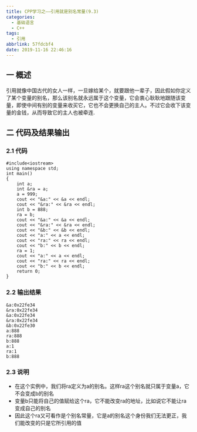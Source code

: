 ```yaml
---
title: CPP学习之——引用就是别名常量(9.3)
categories:
  - 基础语言
  - C++
tags:
  - 引用
abbrlink: 57fdcbf4
date: 2019-11-16 22:46:16
---
```

## 一 概述

引用就像中国古代的女人一样，一旦嫁给某个，就要跟他一辈子，因此假如你定义了某个变量的别名，那么该别名就永远属于这个变量，它会衷心耿耿地跟随该变量，即使中间有别的变量来收买它，它也不会更换自己的主人。不过它会收下该变量的金钱，从而导致它的主人也被牵连. 

<!--more-->

## 二 代码及结果输出

### 2.1 代码

```
#include<iostream>
using namespace std;
int main() 
{
	int a;
	int &ra = a;
	a = 999;
	cout << "&a:" << &a << endl;
	cout << "&ra:" << &ra << endl;
	int b = 888;
	ra = b;
	cout << "&a:" << &a << endl;
	cout << "&ra:" << &ra << endl;
	cout << "&b:" << &b << endl;
	cout << "a:" << a << endl;
	cout << "ra:" << ra << endl;
	cout << "b:" << b << endl;
	ra = 1;
	cout << "a:" << a << endl;
	cout << "ra:" << ra << endl;
	cout << "b:" << b << endl;
	return 0;
}
```

### 2.2 输出结果

```
&a:0x22fe34
&ra:0x22fe34
&a:0x22fe34
&ra:0x22fe34
&b:0x22fe30
a:888
ra:888
b:888
a:1
ra:1
b:888
```

### 2.3 说明

* 在这个实例中，我们将ra定义为a的别名。这样ra这个别名就只属于变量a，它不会变成b的别名
* 变量b只能将自己的值赋给这个ra，它不能改变ra的地址，比如说它不能让ra变成自己的别名
* 因此这个ra又可看作是个别名常量，它是a的别名这个身份我们无法更正，我们能改变的只是它所引用的值